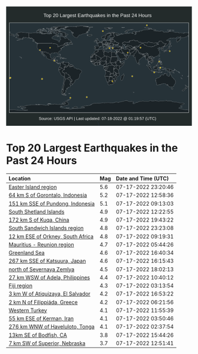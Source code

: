 ![Map](./map.png)

# Top 20 Largest Earthquakes in the Past 24 Hours

| Location | Mag | Date and Time (UTC) |
|:---|:---|:---|
| [Easter Island region](https://earthquake.usgs.gov/earthquakes/eventpage/us6000i3bs) | 5.6 | 07-17-2022 23:20:46 |
| [64 km S of Gorontalo, Indonesia](https://earthquake.usgs.gov/earthquakes/eventpage/us6000i38n) | 5.2 | 07-17-2022 12:58:36 |
| [151 km SSE of Pundong, Indonesia](https://earthquake.usgs.gov/earthquakes/eventpage/us6000i37a) | 5.1 | 07-17-2022 09:13:03 |
| [South Shetland Islands](https://earthquake.usgs.gov/earthquakes/eventpage/us6000i387) | 4.9 | 07-17-2022 12:22:55 |
| [172 km S of Kuqa, China](https://earthquake.usgs.gov/earthquakes/eventpage/us6000i3ax) | 4.9 | 07-17-2022 19:43:22 |
| [South Sandwich Islands region](https://earthquake.usgs.gov/earthquakes/eventpage/us6000i3bz) | 4.8 | 07-17-2022 23:23:08 |
| [12 km ESE of Orkney, South Africa](https://earthquake.usgs.gov/earthquakes/eventpage/us6000i37b) | 4.8 | 07-17-2022 09:19:31 |
| [Mauritius - Reunion region](https://earthquake.usgs.gov/earthquakes/eventpage/us6000i36c) | 4.7 | 07-17-2022 05:44:26 |
| [Greenland Sea](https://earthquake.usgs.gov/earthquakes/eventpage/us6000i3a5) | 4.6 | 07-17-2022 16:40:34 |
| [267 km SSE of Katsuura, Japan](https://earthquake.usgs.gov/earthquakes/eventpage/us6000i39x) | 4.6 | 07-17-2022 16:15:43 |
| [north of Severnaya Zemlya](https://earthquake.usgs.gov/earthquakes/eventpage/us6000i3aj) | 4.5 | 07-17-2022 18:02:13 |
| [27 km WSW of Adela, Philippines](https://earthquake.usgs.gov/earthquakes/eventpage/us6000i37v) | 4.4 | 07-17-2022 10:40:12 |
| [Fiji region](https://earthquake.usgs.gov/earthquakes/eventpage/us6000i35w) | 4.3 | 07-17-2022 03:13:54 |
| [3 km W of Atiquizaya, El Salvador](https://earthquake.usgs.gov/earthquakes/eventpage/us6000i3a8) | 4.2 | 07-17-2022 16:53:22 |
| [2 km N of Filippiáda, Greece](https://earthquake.usgs.gov/earthquakes/eventpage/us6000i36d) | 4.2 | 07-17-2022 06:21:56 |
| [Western Turkey](https://earthquake.usgs.gov/earthquakes/eventpage/us6000i37z) | 4.1 | 07-17-2022 11:55:39 |
| [55 km ESE of Kerman, Iran](https://earthquake.usgs.gov/earthquakes/eventpage/us6000i35z) | 4.1 | 07-17-2022 03:50:46 |
| [276 km WNW of Haveluloto, Tonga](https://earthquake.usgs.gov/earthquakes/eventpage/us6000i35t) | 4.1 | 07-17-2022 02:37:54 |
| [13km SE of Bodfish, CA](https://earthquake.usgs.gov/earthquakes/eventpage/ci40065255) | 3.8 | 07-17-2022 15:44:26 |
| [7 km SW of Superior, Nebraska](https://earthquake.usgs.gov/earthquakes/eventpage/us6000i38f) | 3.7 | 07-17-2022 12:51:41 |
